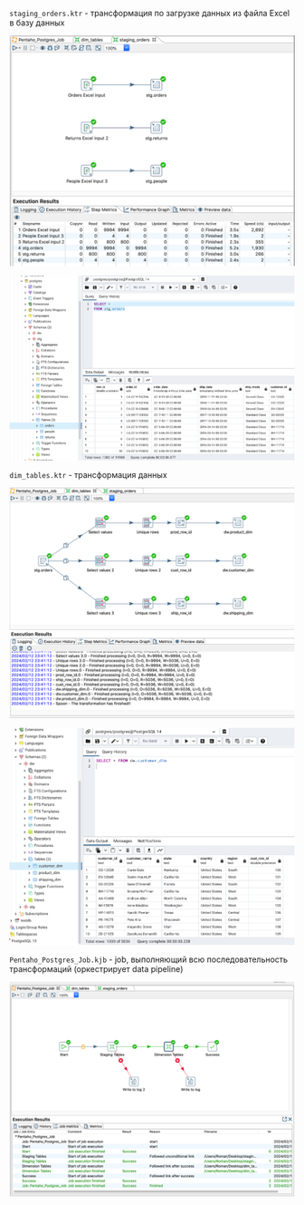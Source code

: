 `staging_orders.ktr` - трансформация по загрузке данных из файла Excel в базу данных

![staging](https://github.com/romantitovmephi/Pentaho-DI-ETL-Projects/blob/main/pentaho_etl_project2/screens/staging.png)

![stg](https://github.com/romantitovmephi/Pentaho-DI-ETL-Projects/blob/main/pentaho_etl_project2/screens/stg.png)

`dim_tables.ktr` - трансформация данных 

![dimension](https://github.com/romantitovmephi/Pentaho-DI-ETL-Projects/blob/main/pentaho_etl_project2/screens/dimension.png)

![dw](https://github.com/romantitovmephi/Pentaho-DI-ETL-Projects/blob/main/pentaho_etl_project2/screens/dw.png)

`Pentaho_Postgres_Job.kjb` - job, выполняющий всю последовательность трансформаций (оркестрирует data pipeline)

![job](https://github.com/romantitovmephi/Pentaho-DI-ETL-Projects/blob/main/pentaho_etl_project2/screens/job.png)
